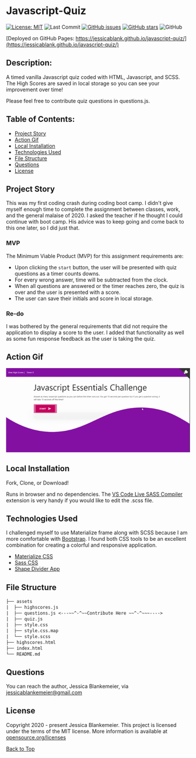 # Javascript-Quiz
[![License: MIT](https://img.shields.io/badge/License-MIT-yellow.svg)](https://opensource.org/licenses/MIT)
![Last Commit](https://img.shields.io/github/last-commit/jessicablank/javascript-quiz)
[![GitHub issues](https://img.shields.io/github/issues/jessicablank/javascript-quiz)](https://github.com/jessicablank/javascript-quiz/issues)
[![GitHub stars](https://img.shields.io/github/stars/jessicablank/javascript-quiz)](https://github.com/jessicablank/javascript-quiz/stargazers)
![GitHub](https://img.shields.io/github/followers/jessicablank?label=follow&style=social)

[Deployed on GitHub Pages: https://jessicablank.github.io/javascript-quiz/](https://jessicablank.github.io/javascript-quiz/)



## Description:  
A timed vanilla Javascript quiz coded with HTML, Javascript, and SCSS. The High Scores are saved in local storage so you can see your improvement over time! 

Please feel free to contribute quiz questions in questions.js. 

## Table of Contents:
* [Project Story](#project-story)
* [Action Gif](#action-gif)
* [Local Installation](#local-installation)
* [Technologies Used](#technologies-used)
* [File Structure](#file-structure)
* [Questions](#questions)
* [License](#license-info)

## Project Story
This was my first coding crash during coding boot camp. I didn't give myself enough time to complete the assignment between classes, work, and the general malaise of 2020. I asked the teacher if he thought I could continue with boot camp. His advice was to keep going and come back to this one later, so I did just that.

### MVP
The Minimum Viable Product (MVP) for this assignment requirements are:
- Upon clicking the `start` button, the user will be presented with quiz questions as a timer counts downs. 
- For every wrong answer, time will be subtracted from the clock. 
- When all questions are answered or the timer reaches zero, the quiz is over and the user is presented with a score. 
- The user can save their initials and score in local storage. 

### Re-do
I was bothered by the general requirements that did not require the application to display a score to the user. I added that functionality as well as some fun response feedback as the user is taking the quiz. 

## Action Gif

![JSQuiz](assets/JavascriptQuiz.gif "JavaScript Quiz in Action")

## Local Installation

Fork, Clone, or Download! 

Runs in browser and no dependencies. The [VS Code Live SASS Compiler](https://marketplace.visualstudio.com/items?itemName=ritwickdey.live-sass) extension is very handy if you would like to edit the .scss file.  

## Technologies Used
I challenged myself to use Materialize frame along with SCSS because I am more comfortable with [Bootstrap](https://getbootstrap.com/). I found both CSS tools to be an excellent combination for creating a colorful and responsive application.

- [Materialize CSS](https://materializecss.com/)
- [Sass CSS](https://sass-lang.com/)
- [Shape Divider App](https://www.shapedivider.app/)

## File Structure
```
├── assets
|  ├── highscores.js
|  ├── questions.js <---~~^-^~~Contribute Here ~~^-^~~~---->
|  ├── quiz.js
|  ├── style.css
|  ├── style.css.map
|  └── style.scss
├── highscores.html
├── index.html
└── README.md
```

## Questions
You can reach the author, Jessica Blankemeier, via [jessicablankemeier@gmail.com](mailto:jessicablankemeier@gmail.com)

## License
Copyright 2020 - present Jessica Blankemeier.
This project is licensed under the terms of the MIT license. 
More information is available at [opensource.org/licenses](https://opensource.org/licenses/MIT)

[Back to Top](#table-of-contents)